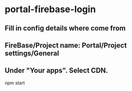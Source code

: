 # portal-firebase-login

## Fill in config details where come from
## FireBase/Project name: Portal/Project settings/General
## Under "Your apps". Select CDN.

npm start
